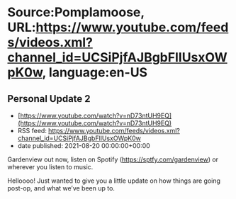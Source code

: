 # Source:Pomplamoose, URL:https://www.youtube.com/feeds/videos.xml?channel_id=UCSiPjfAJBgbFlIUsxOWpK0w, language:en-US

## Personal Update 2
 - [https://www.youtube.com/watch?v=nD73ntUH9EQ](https://www.youtube.com/watch?v=nD73ntUH9EQ)
 - RSS feed: https://www.youtube.com/feeds/videos.xml?channel_id=UCSiPjfAJBgbFlIUsxOWpK0w
 - date published: 2021-08-20 00:00:00+00:00

Gardenview out now, listen on Spotify (https://sptfy.com/gardenview) or wherever you listen to music.

 Helloooo! Just wanted to give you a little update on how things are going post-op, and what we’ve been up to.

